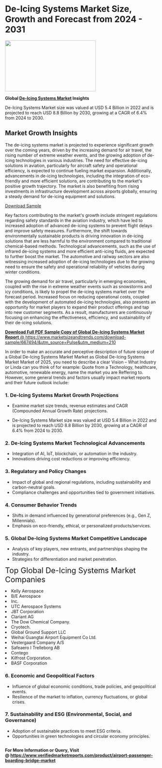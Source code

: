 <H1>De-Icing Systems Market Size, Growth and Forecast from 2024 - 2031</H1><img class="aligncenter size-medium wp-image-584254" src="https://thirdeyenews.in/wp-content/uploads/2024/09/Global-Market-Research-300x168.jpeg" alt="" width="300" height="168" /><p><strong>Global&nbsp;<a href="https://www.marketsizeandtrends.com/download-sample/667494/&amp;utm_source=Pulse&amp;utm_medium=210">De-Icing Systems Market</a> Insights</strong></p><p>De-Icing Systems Market size was valued at USD 5.4 Billion in 2022 and is projected to reach USD 8.8 Billion by 2030, growing at a CAGR of 6.4% from 2024 to 2030.</p><p><h2>Market Growth Insights</h2> <p>The de-icing systems market is projected to experience significant growth over the coming years, driven by the increasing demand for air travel, the rising number of extreme weather events, and the growing adoption of de-icing technologies in various industries. The need for effective de-icing solutions in aviation, particularly for aircraft safety and operational efficiency, is expected to continue fueling market expansion. Additionally, advancements in de-icing technologies, including the integration of eco-friendly and more efficient solutions, are contributing to the market's positive growth trajectory. The market is also benefiting from rising investments in infrastructure development across airports globally, ensuring a steady demand for de-icing equipment and solutions.</p> <p><a href="#">Download Sample</a></p> <p>Key factors contributing to the market's growth include stringent regulations regarding safety standards in the aviation industry, which have led to increased adoption of advanced de-icing systems to prevent flight delays and improve safety measures. Furthermore, the shift towards environmentally sustainable products is driving innovation in de-icing solutions that are less harmful to the environment compared to traditional chemical-based methods. Technological advancements, such as the use of infrared de-icing systems and more efficient anti-icing fluids, are expected to further boost the market. The automotive and railway sectors are also witnessing increased adoption of de-icing technologies due to the growing need to ensure the safety and operational reliability of vehicles during winter conditions.</p> <p>The growing demand for air travel, particularly in emerging economies, coupled with the rise in extreme weather events such as snowstorms and icy conditions, is likely to propel the de-icing systems market over the forecast period. Increased focus on reducing operational costs, coupled with the development of automated de-icing technologies, also presents an opportunity for market players to expand their product offerings and tap into new customer segments. As a result, manufacturers are continuously focusing on enhancing the effectiveness, efficiency, and sustainability of their de-icing solutions.</p> <p><a href="#"></p><p><span class=""><strong>Download Full PDF Sample Copy of Global De-Icing Systems Market Report</strong> @ <a href="https://www.marketsizeandtrends.com/download-sample/667494/&amp;utm_source=Pulse&amp;utm_medium=210" target="_blank">https://www.marketsizeandtrends.com/download-sample/667494/&amp;utm_source=Pulse&amp;utm_medium=210</a></span></p><p>In order to make an accurate and perceptive description of future scope of a Global&nbsp;De-Icing Systems Market Market as Global&nbsp;De-Icing Systems Market Market of 2025, you need to describe a clear Vision &ndash; What Industry or Linda can you think of for example: Quote from a Technology, healthcare, automotive, renewable energy, name the market you are Reffering to. However, some general trends and factors usually impact market reports and their future outlook include:</p><h3>1.&nbsp;<strong>De-Icing Systems Market Growth Projections</strong></h3><ul><li>Examine market size trends, revenue estimates and CAGR (Compounded Annual Growth Rate) projections.</li><li><p>De-Icing Systems Market size was valued at USD 5.4 Billion in 2022 and is projected to reach USD 8.8 Billion by 2030, growing at a CAGR of 6.4% from 2024 to 2030.</p></li></ul><h3>2.&nbsp;<strong>De-Icing Systems Market Technological Advancements</strong></h3><ul><li>Integration of AI, IoT, blockchain, or automation in the industry.</li><li>Innovations driving cost reductions or improving efficiency.</li></ul><h3>3.&nbsp;<strong>Regulatory and Policy Changes</strong></h3><ul><li>Impact of global and regional regulations, including sustainability and carbon-neutral goals.</li><li>Compliance challenges and opportunities tied to government initiatives.</li></ul><h3>4.&nbsp;<strong>Consumer Behavior Trends</strong></h3><ul><li>Shifts in demand influenced by generational preferences (e.g., Gen Z, Millennials).</li><li>Emphasis on eco-friendly, ethical, or personalized products/services.</li></ul><h3>5.&nbsp;<strong>Global De-Icing Systems Market Competitive Landscape</strong></h3><ul><li>Analysis of key players, new entrants, and partnerships shaping the industry.</li><li>Strategies for differentiation and market penetration.</li></ul><p data-pm-slice="1 1 []"><span style="color: inherit; font-family: inherit; font-size: 25px;">Top Global De-Icing Systems Market Companies</span></p><div class="" data-test-id=""><p><li>Kelly Aerospace</li><li> B/E Aerospace</li><li> Inc.</li><li> UTC Aerospace Systems</li><li> JBT Corporation</li><li> Clariant AG</li><li> The Dow Chemical Company.</li><li> Cryotech.</li><li> Global Ground Support LLC</li><li> Weihai Guangtai Airport Equipment Co Ltd.</li><li> Vestergaard Company A/S</li><li> Safeaero I Trelleborg AB</li><li> Contego</li><li> Kilfrost Corporation.</li><li> BASF Corporation</li></p></div><h3>6.&nbsp;<strong>Economic and Geopolitical Factors</strong></h3><ul><li>Influence of global economic conditions, trade policies, and geopolitical events.</li><li>Resilience of the market to inflation, currency fluctuations, or global crises.</li></ul><h3>7.&nbsp;<strong>Sustainability and ESG (Environmental, Social, and Governance)</strong></h3><ul><li>Adoption of sustainable practices to meet ESG criteria.</li><li>Opportunities in green technologies and circular economy principles.</li></ul><h2><strong style="font-size: 14px;">For More Information or Query, Visit @&nbsp;</strong><a style="background-color: #ffffff; font-size: 14px;" href="https://www.marketsizeandtrends.com/report/de-icing-systems-market/" target="_blank">https://www.verifiedmarketreports.com/product/airport-passenger-boarding-bridge-market</a></h2>
